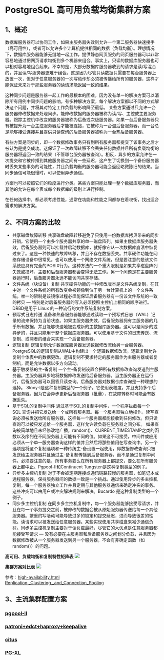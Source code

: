 # PostgreSQL 高可用负载均衡集群方案

## 1、概述
数据库服务器可以协同工作，如果主服务器失效则允许一个第二服务器快速接手（高可用性），或者可以允许多个计算机提供相同的数据（负载均衡）。理想情况下，数据库服务器能够无缝地一起工作。提供静态网页服务的网页服务器可以非常容易地通过把网页请求均衡到多个机器来组合。事实上，只读的数据库服务器也可以相对容易地组合起来。不幸的是，大部分数据库服务器收到的请求是读/写混合的，并且读/写服务器更难于组合。这是因为尽管只读数据只需要在每台服务器上放置一次，但对于任意服务器的一次写动作却必须被传播给所有的服务器，这样才能保证未来对于那些服务器的读请求能返回一致的结果。

这种同步问题是服务器一起工作的最根本的困难，因为没有单一的解决方案可以消除所有用例中同步问题的影响。有多种解决方案，每个解决方案都以不同的方式解决这个问题，并将其对特定工作负载的影响降至最低。
某些方案通过只允许一台服务器修改数据来处理同步。能修改数据的服务器被称为读/写、主控或主要服务器。跟踪主控机中改变的服务器被称为后备或次级服务器。如果一台后备服务器只有被提升为一台主控服务器后才能被连接，它被称为一台温后备服务器，而一台总是能够接受连接并且提供只读查询的后备服务器被称为一台热后备服务器。

有些方案是同步的，即一个数据修改事务只有到所有服务器都提交了该事务之后才被认为是提交成功。这保证了一次故障转移不会丢失任何数据并且所有负载均衡的服务器将返回一致的结果（不管哪台服务器被查询）。相反，异步的方案允许在一次提交和它被传播到其他服务器之间有一些延迟，这产生了切换到一个备份服务器时丢失某些事务的可能性，并且负载均衡的服务器可能会返回略微陈旧的结果。当同步通信可能很慢时，可以使用异步通信。

方案也可以按照它们的粒度进行分类。某些方案只能处理一整个数据库服务器，而其他的允许在每个表或每个数据库的级别上进行控制。

在任何选择中，都必须考虑性能，通常在功能和性能之间都存在着权衡，找出适合需求的解决方案。

## 2、不同方案的比较
* 共享磁盘故障转移
共享磁盘故障转移避免了只使用一份数据库拷贝带来的同步开销。它使用一个由多个服务器共享的单一磁盘阵列。如果主数据库服务器失效，后备服务器则可以挂载并启动数据库，就好像它从一次数据库崩溃中恢复过来了。这是一种快速的故障转移，并且不存在数据丢失。共享硬件功能在网络存储设备中很常见。也可以使用一个网络文件系统，但是要注意的是该文件系统应具有完全的POSIX行为。这种方法的一个重大限制是如果共享磁盘阵列失效或损坏，主要和后备服务器都会变得无法工作。另一个问题是在主要服务器运行时，后备服务器永远不能访问共享存储。
* 文件系统（块设备）复制
共享硬件功能的一种修改版本是文件系统复制，在其中对一个文件系统的所有改变会被镜像到位于另一台计算机上的一个文件系统。唯一的限制是该镜像过程必须能保证后备服务器有一份该文件系统的一致的拷贝 — 特别是对后备服务器的写入必须按照主控机上相同的顺序进行。DRBD是用于 Linux 的一种流行的文件系统复制方案。
* 预写式日志传送
温备和热备服务器能够通过读取一个预写式日志（WAL）记录的流来保持为当前状态。如果主服务器失效，后备服务器拥有主服务器的几乎所有数据，并且能够快速地被变成新的主数据库服务器。这可以是同步的或异步的，并且只能用于整个数据库服务器。可以使用基于文件的日志传送、流复制、或两者的组合来实现一个后备服务器。
* 逻辑复制
逻辑复制允许数据库服务器发送数据修改流给另一台服务器。PostgreSQL的逻辑复制从WAL中构建出一个逻辑数据修改流。逻辑复制允许复制个体表中的数据更改。逻辑复制不要求特定的服务器作为主服务器或者复制机，而是允许数据以多方向流动。
* 基于触发器的主-备复制
一个主-备复制设置会把所有数据修改查询发送到主服务器。主服务器异步地将数据修改发送给后备服务器。当主服务器正在运行时，后备服务器可以回答只读查询。后备服务器对数据仓库查询是一种理想的选择。
Slony-I是这种复制类型的一个例子。它使用表粒度，并且支持多个后备服务器。因为它会异步更新后备服务器（批量），在故障转移时可能会有数据丢失。
* 基于SQL的复制中间件
通过基于SQL的复制中间件，一个程序拦截每一个 SQL 查询并把它发送给一个或所有服务器。每一个服务器独立地操作。读写查询必须被发送给所有服务器，这样每一个服务器都能接收到任何修改。但只读查询可以被只发送给一个服务器，这样允许读负载在服务器之间分布。
如果查询被简单地且未经修改地广播，random()、CURRENT_TIMESTAMP之类的函数以及序列在不同服务器上可能有不同的值。如果这不可接受，中间件或应用必须从一个单一服务器查询这样的值并且然后将那些值用在写查询中。另一个选项是将这个复制选项和一种传统主-备设置一起使用，即数据修改查询只被发送给主服务器并且通过主-备复制传播到后备服务器，而不是通过复制中间件。必须要注意的是，所有事务要么在所有服务器上都提交，要么在所有服务器上都中止。Pgpool-II和Continuent Tungsten是这种复制类型的例子。
* 异步多主控机复制
对于不会被定期连接或通讯链路较慢的服务器，如笔记本或远程服务器，保持服务器间的数据一致是一个挑战。通过使用异步的多主控机复制，每一个服务器独立工作并且定期与其他服务器通信来确定冲突的事务。这些冲突可以由用户或冲突解决规则来解决。Bucardo 是这种复制类型的一个例子。
* 同步多主控机复制
在同步多主控机复制中，每一个服务器能够接受写请求，并且在每一个事务提交之前，被修改的数据会被从原始服务器传送给每一个其他服务器。繁重的写活动可能导致过多的锁定和提交延迟，进而导致很差的性能。读请求可以被发送给任意服务器。某些实现使用共享磁盘来减少通信负荷。同步多主控机复制主要对于读负载最好，尽管它的大优点是任意服务器都能接受写请求 — 没有必要在主服务器和后备服务器之间划分负载，并且因为数据修改被从一个服务器发送到另一个服务器，不会有非确定函数（如random()）的问题。

**高可用、负载均衡和复制特性矩阵表**
![](vx_images/543170511220448.png)

**集群方案对比表**
![](vx_images/494071011238874.png)

参考：[high-availability.html](https://www.postgresql.org/docs/current/high-availability.html)
[Replication,_Clustering,_and_Connection_Pooling](https://wiki.postgresql.org/wiki/Replication,_Clustering,_and_Connection_Pooling)

## 3、主流集群配置方案
### [pgpool-II](./pgpool-II)
### [patroni+edct+haproxy+keepalive](./patroni+edct+haproxy+keepalive)
### [citus](./citus)
### [PG-XL](./PG-XL)